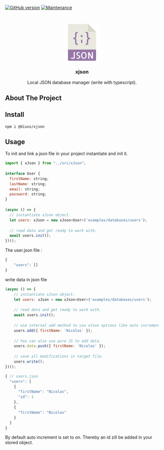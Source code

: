 ﻿[![GitHub version](https://img.shields.io/github/last-commit/Diuxx/xjson)](https://https://github.com/Diuxx/xjson) [![Maintenance](https://img.shields.io/badge/Maintained%3F-yes-green.svg)](https://https://github.com/Diuxx/xjson/graphs/commit-activity)

<br />
<p align="center">
  <a href="https://https://github.com/Diuxx/xjson">
    <img src="json.svg" alt="Logo" width="120" height="120">
  </a>

  <h3 align="center">xjson</h3>

  <p align="center">
    Local JSON database manager (write with typescript).
  </p>
</p>

<!-- ABOUT THE PROJECT -->
## About The Project

## Install

```sh
npm i @diuxx/xjson
```

## Usage

To init and link a json file in your project instantiate and init it.

```js
import { xJson } from "../src/xJson";

interface User {
  firstName: string;
  lastName: string;
  email: string;
  password: string;
}

(async () => {
  // instantiate xJson object.
  let users: xJson = new xJson<User>('examples/databases/users');

  // read data and get ready to work with.
  await users.init();
})();
```
The user.json file :

```js
{
    "users": []
}
```

write data in json file

```js
(async () => {
    // instantiate xJson object.
    let users: xJson = new xJson<User>('examples/databases/users');

    // read data and get ready to work with.
    await users.init();

    // use internal add method to use xJson options like auto increment.
    users.add({ firstName: 'Nicolas' });
    
    // You can also use pure JS to add data.
    users.data.push({ firstName: 'Nicolas' });

    // save all modifications in target file.
    users.write();
})();
```

```js
{ // users.json
  "users": [
    {
      "firstName": "Nicolas",
      "id": 1
    },
    {
      "firstName": "Nicolas"
    }
  ]
}
```

By default auto increment is set to on. Thereby an id zill be added in your stored object.
